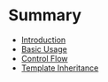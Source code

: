 # Summary

* [Introduction](README.md)
* [Basic Usage](chapter-1-basic-usage.md)
* [Control Flow](chapter-2-control-flow.md)
* [Template Inheritance](chapter-3-template-inheritance.md)

